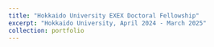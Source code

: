 ```yaml
---
title: "Hokkaido University EXEX Doctoral Fellowship"
excerpt: "Hokkaido University, April 2024 - March 2025"
collection: portfolio
---
```

